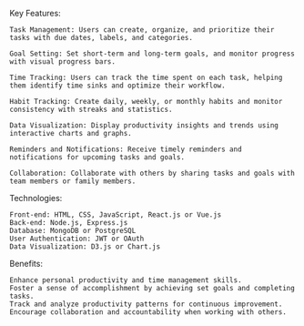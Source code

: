 Key Features:

    Task Management: Users can create, organize, and prioritize their tasks with due dates, labels, and categories.

    Goal Setting: Set short-term and long-term goals, and monitor progress with visual progress bars.

    Time Tracking: Users can track the time spent on each task, helping them identify time sinks and optimize their workflow.

    Habit Tracking: Create daily, weekly, or monthly habits and monitor consistency with streaks and statistics.

    Data Visualization: Display productivity insights and trends using interactive charts and graphs.

    Reminders and Notifications: Receive timely reminders and notifications for upcoming tasks and goals.

    Collaboration: Collaborate with others by sharing tasks and goals with team members or family members.

Technologies:

    Front-end: HTML, CSS, JavaScript, React.js or Vue.js
    Back-end: Node.js, Express.js
    Database: MongoDB or PostgreSQL
    User Authentication: JWT or OAuth
    Data Visualization: D3.js or Chart.js

Benefits:

    Enhance personal productivity and time management skills.
    Foster a sense of accomplishment by achieving set goals and completing tasks.
    Track and analyze productivity patterns for continuous improvement.
    Encourage collaboration and accountability when working with others.
